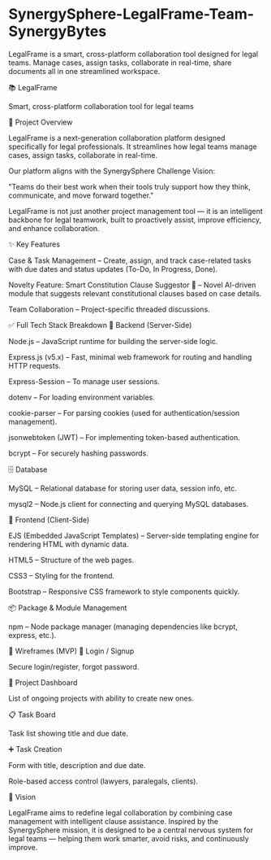 # SynergySphere-LegalFrame-Team-SynergyBytes
LegalFrame is a smart, cross-platform collaboration tool designed for legal teams. Manage cases, assign tasks, collaborate in real-time, share documents all in one streamlined workspace.

📚 LegalFrame

Smart, cross-platform collaboration tool for legal teams

🚀 Project Overview

LegalFrame is a next-generation collaboration platform designed specifically for legal professionals. It streamlines how legal teams manage cases, assign tasks, collaborate in real-time.

Our platform aligns with the SynergySphere Challenge Vision:

"Teams do their best work when their tools truly support how they think, communicate, and move forward together."

LegalFrame is not just another project management tool — it is an intelligent backbone for legal teamwork, built to proactively assist, improve efficiency, and enhance collaboration.

✨ Key Features

Case & Task Management – Create, assign, and track case-related tasks with due dates and status updates (To-Do, In Progress, Done).

Novelty Feature: Smart Constitution Clause Suggestor 🧠 – Novel AI-driven module that suggests relevant constitutional clauses based on case details.

Team Collaboration – Project-specific threaded discussions.


✅ Full Tech Stack Breakdown
🔧 Backend (Server-Side)

Node.js – JavaScript runtime for building the server-side logic.

Express.js (v5.x) – Fast, minimal web framework for routing and handling HTTP requests.

Express-Session – To manage user sessions.

dotenv – For loading environment variables.

cookie-parser – For parsing cookies (used for authentication/session management).

jsonwebtoken (JWT) – For implementing token-based authentication.

bcrypt – For securely hashing passwords.

🗄 Database

MySQL – Relational database for storing user data, session info, etc.

mysql2 – Node.js client for connecting and querying MySQL databases.

🎨 Frontend (Client-Side)

EJS (Embedded JavaScript Templates) – Server-side templating engine for rendering HTML with dynamic data.

HTML5 – Structure of the web pages.

CSS3 – Styling for the frontend.

Bootstrap – Responsive CSS framework to style components quickly.

📦 Package & Module Management

npm – Node package manager (managing dependencies like bcrypt, express, etc.).





📱 Wireframes (MVP)
🔑 Login / Signup

Secure login/register, forgot password.

📂 Project Dashboard

List of ongoing projects with ability to create new ones.

📋 Task Board

Task list showing title and due date.

➕ Task Creation

Form with title, description and due date.

Role-based access control (lawyers, paralegals, clients).

🌟 Vision

LegalFrame aims to redefine legal collaboration by combining case management with intelligent clause assistance. Inspired by the SynergySphere mission, it is designed to be a central nervous system for legal teams — helping them work smarter, avoid risks, and continuously improve.
